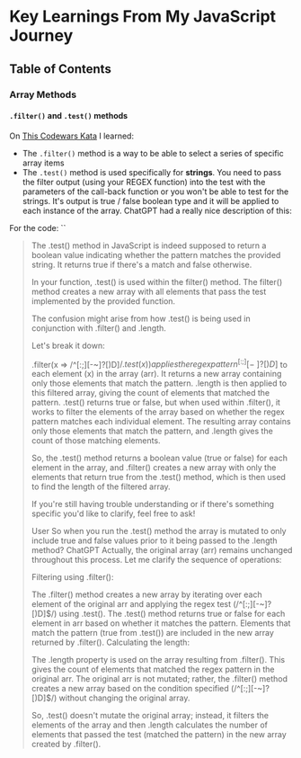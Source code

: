 # Key Learnings From My JavaScript Journey

## Table of Contents

### Array Methods

#### `.filter()` and `.test()` methods

On [This Codewars Kata](https://www.codewars.com/kata/583203e6eb35d7980400002a/train/javascript) I learned:

- The `.filter()` method is a way to be able to select a series of specific array items
- The `.test()` method is used specifically for **strings**. You need to pass the filter output (using your REGEX function) into the test with the parameters of the call-back function or you won't be able to test for the strings. It's output is true / false boolean type and it will be applied to each instance of the array. ChatGPT had a really nice description of this:

For the code: ``

> The .test() method in JavaScript is indeed supposed to return a boolean value indicating whether the pattern matches the provided string. It returns true if there's a match and false otherwise.
>
> In your function, .test() is used within the filter() method. The filter() method creates a new array with all elements that pass the test implemented by the provided function.
>
> The confusion might arise from how .test() is being used in conjunction with .filter() and .length.
>
> Let's break it down:
>
> .filter(x => /^[:;][-~]?[)D]$/.test(x)) applies the regex pattern ^[:;][-~]?[)D]$ to each element (x) in the array (arr). It returns a new array containing only those elements that match the pattern.
> .length is then applied to this filtered array, giving the count of elements that matched the pattern.
> .test() returns true or false, but when used within .filter(), it works to filter the elements of the array based on whether the regex pattern matches each individual element. The resulting array contains only those elements that match the pattern, and .length gives the count of those matching elements.
>
> So, the .test() method returns a boolean value (true or false) for each element in the array, and .filter() creates a new array with only the elements that return true from the .test() method, which is then used to find the length of the filtered array.
>
> If you're still having trouble understanding or if there's something specific you'd like to clarify, feel free to ask!
>
> User
> So when you run the .test() method the array is mutated to only include true and false values prior to it being passed to the .length method?
> ChatGPT
> Actually, the original array (arr) remains unchanged throughout this process. Let me clarify the sequence of operations:
>
> Filtering using .filter():
>
> The .filter() method creates a new array by iterating over each element of the original arr and applying the regex test (/^[:;][-~]?[)D]$/) using .test().
> The .test() method returns true or false for each element in arr based on whether it matches the pattern.
> Elements that match the pattern (true from .test()) are included in the new array returned by .filter().
> Calculating the length:
>
> The .length property is used on the array resulting from .filter().
> This gives the count of elements that matched the regex pattern in the original arr.
> The original arr is not mutated; rather, the .filter() method creates a new array based on the condition specified (/^[:;][-~]?[)D]$/) without changing the original array.
>
> So, .test() doesn't mutate the original array; instead, it filters the elements of the array and then .length calculates the number of elements that passed the test (matched the pattern) in the new array created by .filter().
